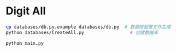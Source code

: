 # Digit All

```bash
cp databases/db.py.example databases/db.py  # 数据库配置文件生成
python databases/CreateAll.py                 # 创建数据库

python main.py
```
